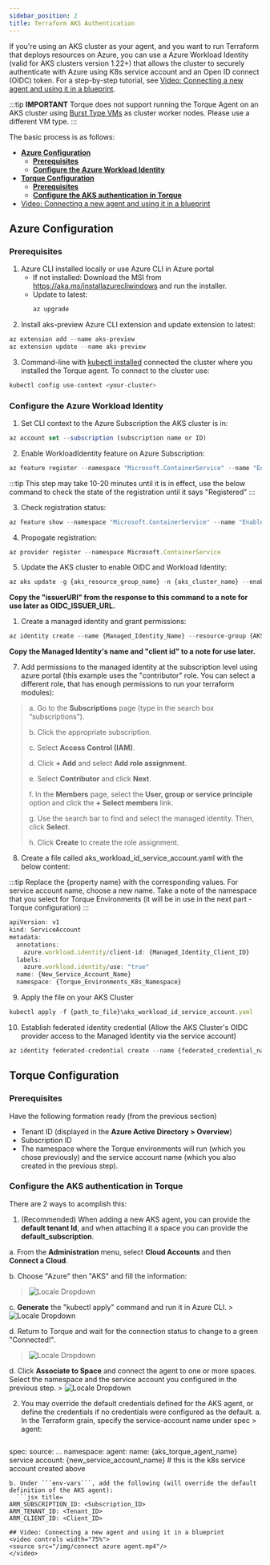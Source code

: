 ```yaml
---
sidebar_position: 2
title: Terraform AKS Authentication
---
```



If you're using an AKS cluster as your agent, and you want to run Terraform that deploys resources on Azure, you can use a Azure Workload Identity (valid for AKS clusters version 1.22+) that allows the cluster to securely authenticate with Azure using K8s service account and an Open ID connect (OIDC) token.
For a step-by-step tutorial, see [Video: Connecting a new agent and using it in a blueprint](#video-connecting-a-new-agent-and-using-it-in-a-blueprint).

:::tip __IMPORTANT__
Torque does not support running the Torque Agent on an AKS cluster using [Burst Type VMs](https://learn.microsoft.com/en-us/azure/virtual-machines/sizes-b-series-burstable) as cluster worker nodes.  Please use a different VM type.
:::


The basic process is as follows:
- [__Azure Configuration__](#azure-configuration)
  - [__Prerequisites__](#prerequisites)
  - [__Configure the Azure Workload Identity__](#configure-the-azure-workload-identity)
- [__Torque Configuration__](#torque-configuration)
  - [__Prerequisites__](#prerequisites-1)
  - [__Configure the AKS authentication in Torque__](#configure-the-aks-authentication-in-torque)
- [Video: Connecting a new agent and using it in a blueprint](#video-connecting-a-new-agent-and-using-it-in-a-blueprint)

## __Azure Configuration__

### __Prerequisites__
1. Azure CLI installed locally or use Azure CLI in Azure portal
    * If not installed: Download the MSI from https://aka.ms/installazurecliwindows and run the installer.
    * Update to latest:  
      ```jsx title=
      az upgrade
      ```
2. Install aks-preview Azure CLI extension and update extension to latest:
  
  ```jsx title=
  az extension add --name aks-preview
  az extension update --name aks-preview
  ```
3. Command-line with [kubectl installed](https://kubernetes.io/docs/tasks/tools/#kubectl) connected the cluster where you installed the Torque agent.
  To connect to the cluster use: 
  
  ```jsx title=
  kubectl config use-context <your-cluster>
  ```

### __Configure the Azure Workload Identity__

1.  Set CLI context to the Azure Subscription the AKS cluster is in:
  ```jsx title=
  az account set --subscription (subscription name or ID)
  ```

2.  Enable WorkloadIdentity feature on Azure Subscription:
  ```jsx title=
  az feature register --namespace "Microsoft.ContainerService" --name "EnableWorkloadIdentityPreview"
  ```

  :::tip
  This step may take 10-20 minutes until it is in effect, use the below command to check the state of the registration until it says "Registered"
  :::

3.  Check registration status:
  ```jsx title=
  az feature show --namespace "Microsoft.ContainerService" --name "EnableWorkloadIdentityPreview"
  ```

4.  Propogate registration:
  ```jsx title=
  az provider register --namespace Microsoft.ContainerService
  ```

5.  Update the AKS cluster to enable OIDC and Workload Identity:
  ```jsx title=
  az aks update -g {aks_resource_group_name} -n {aks_cluster_name} --enable-oidc-issuer --enable-workload-identity  
  ```

  __Copy the "issuerURl" from the response to this command to a note for use later as OIDC_ISSUER_URL.__

1.  Create a managed identity and grant permissions:
  ```jsx title=
  az identity create --name {Managed_Identity_Name} --resource-group {AKS_Resource_Group_Name} --location {resource_group_location} --subscription {aks_cluster_subscription_id}
  ```

  __Copy the Managed Identity's name and "client id" to a note for use later.__

7.	Add permissions to the managed identity at the subscription level using azure portal (this example uses the "contributor" role. You can select a different role, that has enough permissions to run your terraform modules):
 
 > a. Go to the __Subscriptions__ page (type in the search box “subscriptions”).
 >
 > b. Click the appropriate subscription.
 >
 > c. Select __Access Control (IAM)__.
 >
 > d. Click __+ Add__ and select __Add role assignment__.
 >
 > e. Select __Contributor__ and click __Next__.
 >
 > f. In the __Members__ page, select the __User, group or service principle__ option and click the __+ Select members__ link.
 >
 > g. Use the search bar to find and select the managed identity. Then, click __Select__.
 >
 > h. Click __Create__ to create the role assignment.

8. Create a file called aks_workload_id_service_account.yaml with the below content:

  :::tip
  Replace the {property name} with the corresponding values. For service account name, choose a new name. Take a note of the namespace that you select for Torque Environments (it will be in use in the next part - Torque configuration)
  :::
 
  ```jsx title=
  apiVersion: v1
  kind: ServiceAccount
  metadata:
    annotations:
      azure.workload.identity/client-id: {Managed_Identity_Client_ID}
    labels:
      azure.workload.identity/use: "true"
    name: {New_Service_Account_Name}
    namespace: {Torque_Environments_K8s_Namespace} 
  ```

9. Apply the file on your AKS Cluster

  ```jsx title=
  kubectl apply -f {path_to_file}\aks_workload_id_service_account.yaml  
  ```

10. Establish federated identity credential (Allow the AKS Cluster's OIDC provider access to the Managed Identity via the service account)

  ```jsx title=
  az identity federated-credential create --name {federated_credential_name} --identity-name {managed_identity_name} --resource-group {managed_identity_resource_group} --issuer {AKS_cluster_OIDC_issuer_URL} --subject system:serviceaccount:{Torque_Environments_K8s_namespace}:{service_account_name}
  ```

## __Torque Configuration__

### __Prerequisites__

Have the following formation ready (from the previous section)

* Tenant ID (displayed in the __Azure Active Directory > Overview__)
* Subscription ID
* The namespace where the Torque environments will run (which you chose previously) and the service account name (which you also created in the previous step).

### __Configure the AKS authentication in Torque__ 

There are 2 ways to acomplish this:

1. (Recommended) When adding a new AKS agent, you can provide the **default tenant Id**, and when attaching it a space you can provide the **default_subscription**.

  a. From the **Administration** menu, select **Cloud Accounts** and then **Connect a Cloud**.
  
  b. Choose "Azure" then "AKS" and fill the information:
   > ![Locale Dropdown](/img/AKS-doc-2.png)

  c. __Generate__ the "kubectl apply" command and run it in Azure CLI.
    > ![Locale Dropdown](/img/AKS-doc-2-a.png)

  d. Return to Torque and wait for the connection status to change to a green "Connected!".
   > ![Locale Dropdown](/img/AKS-doc-3.png)

  d. Click **Associate to Space** and connect the agent to one or more spaces. Select the namespace and the service account you configured in the previous step.
     > ![Locale Dropdown](/img/AKS-doc-4.png)


2. You may override the default credentials defined for the AKS agent, or define the credentials if no credentials were configured as the default.
  a. In the Terraform grain, specify the service-account name under spec > agent:
    ```jsx title=
  spec:
    source:
      ...
    namespace:
    agent:
      name: {aks_torque_agent_name}
      service account: {new_service_account_name} # this is the k8s service account created above    
  ```
  b. Under ```env-vars```, add the following (will override the default definition of the AKS agent):
    ```jsx title=
  ARM_SUBSCRIPTION_ID: <Subscription_ID>
  ARM_TENANT_ID: <Tenant_ID>
  ARM_CLIENT_ID: <Client_ID>

## Video: Connecting a new agent and using it in a blueprint
<video controls width="75%">
  <source src="/img/connect azure agent.mp4"/>
</video>
